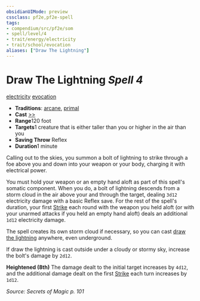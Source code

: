 ```yaml
---
obsidianUIMode: preview
cssclass: pf2e,pf2e-spell
tags:
- compendium/src/pf2e/som
- spell/level/4
- trait/energy/electricity
- trait/school/evocation
aliases: ["Draw The Lightning"]
---
```

# Draw The Lightning *Spell 4*   
[electricity](electricity.md)  [evocation](evocation.md)  

- **Traditions**: [arcane](arcane.md), [primal](primal.md)
- **Cast** [>>](chapter-9-playing-the-game.md#Actions "Two-Action") 
- **Range**120 foot
- **Targets**1 creature that is either taller than you or higher in the air than you
- **Saving Throw** Reflex
- **Duration**1 minute

Calling out to the skies, you summon a bolt of lightning to strike through a foe above you and down into your weapon or your body, charging it with electrical power.

You must hold your weapon or an empty hand aloft as part of this spell's somatic component. When you do, a bolt of lightning descends from a storm cloud in the air above your and through the target, dealing `3d12` electricity damage with a basic Reflex save. For the rest of the spell's duration, your first [Strike](strike.md) each round with the weapon you held aloft (or with your unarmed attacks if you held an empty hand aloft) deals an additional `1d12` electricity damage.

The spell creates its own storm cloud if necessary, so you can cast [draw the lightning](../../../..//TTRPGShare-Pathfinder-2E-Vault/compendium/spells/draw-the-lightning-som.md) anywhere, even underground.

If draw the lightning is cast outside under a cloudy or stormy sky, increase the bolt's damage by `2d12`.

**Heightened (8th)** The damage dealt to the initial target increases by `4d12`, and the additional damage dealt on the first [Strike](strike.md) each turn increases by `1d12`.

*Source: Secrets of Magic p. 101*